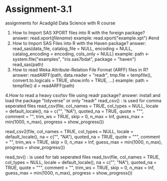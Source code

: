 # Assignment-3.1
assignments for Acadgild Data Science with R course

1. How to Import SAS XPORT files into R with the foreign package?
answer:
          read.xport(*filename*)
          example:
            read.xport("example.xpt")
            #end
2. How to Import SAS Files into R with the Haven package? 
answer:
        read_sas(data_file, catalog_file = NULL, encoding = NULL,
         catalog_encoding = encoding, cols_only = NULL)
  example:
        path <- system.file("examples", "iris.sas7bdat", package = "haven")
        read_sas(path)
3. How to read Weka Attribute-Relation File Format (ARFF) files in R?
answer: 
      readARFF(path, data.reader = "readr", tmp.file = tempfile(),
      convert.to.logicals = TRUE, show.info = TRUE, ...)
  example:
      path = tempfile()
      d = readARFF(path)
     
4.How to read a heavy csv/tsv file using readr package?
answer:
   install and load the package "tidyverse" or only "readr"
    read_csv() : is used for comma seperated files
        read_csv(file, col_names = TRUE, col_types = NULL,
        locale = default_locale(), na = c("", "NA"), quoted_na = TRUE,
        quote = "\"", comment = "", trim_ws = TRUE, skip = 0, n_max = Inf,
        guess_max = min(1000, n_max), progress = show_progress())
          
   read_csv2(file, col_names = TRUE, col_types = NULL,
        locale = default_locale(), na = c("", "NA"), quoted_na = TRUE,
        quote = "\"", comment = "", trim_ws = TRUE, skip = 0, n_max = Inf,
        guess_max = min(1000, n_max), progress = show_progress())   
        
   read_tsv() : is used for tab seperated files
       read_tsv(file, col_names = TRUE, col_types = NULL,
       locale = default_locale(), na = c("", "NA"), quoted_na = TRUE,
       quote = "\"", comment = "", trim_ws = TRUE, skip = 0, n_max = Inf,
       guess_max = min(1000, n_max), progress = show_progress())

      
      
